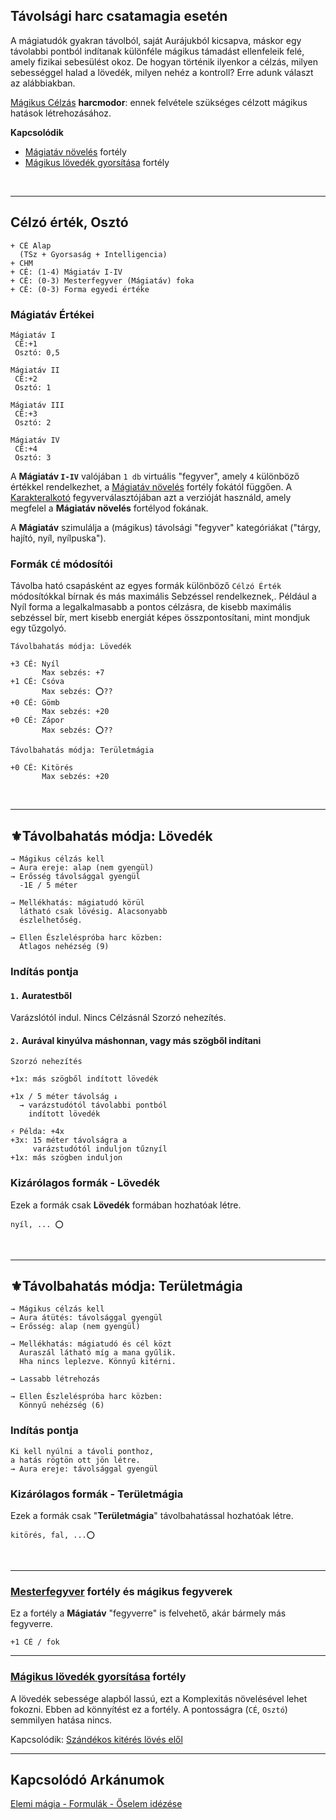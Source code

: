## Távolsági harc csatamagia esetén

A mágiatudók gyakran távolból, saját Aurájukból kicsapva, máskor egy távolabbi pontból indítanak különféle mágikus támadást ellenfeleik felé, amely fizikai sebesülést okoz. De hogyan történik ilyenkor a célzás, milyen sebességgel halad a lövedék, milyen nehéz a kontroll? Erre adunk választ az alábbiakban.

[Mágikus Célzás](kepzettsegek.primer.harci/magikus_celzas.md) **harcmodor**: ennek felvétele szükséges célzott mágikus hatások létrehozásához.

**Kapcsolódik**

- [Mágiatáv növelés](fortelyok.misztikus/magiatav_noveles.md) fortély
- [Mágikus lövedék gyorsítása](fortelyok.misztikus/magikus_lovedek_gyorsitasa.md) fortély

<br />

---
## Célzó érték, Osztó

```
+ CÉ Alap
  (TSz + Gyorsaság + Intelligencia)
+ CHM
+ CÉ: (1-4) Mágiatáv I-IV
+ CÉ: (0-3) Mesterfegyver (Mágiatáv) foka
+ CÉ: (0-3) Forma egyedi értéke
```

### Mágiatáv Értékei

```
Mágiatáv I
 CÉ:+1
 Osztó: 0,5

Mágiatáv II
 CÉ:+2
 Osztó: 1

Mágiatáv III
 CÉ:+3
 Osztó: 2
 
Mágiatáv IV
 CÉ:+4
 Osztó: 3
```

A **Mágiatáv `I-IV`** valójában `1 db` virtuális "fegyver", amely `4` különböző értékkel rendelkezhet, a [Mágiatáv növelés](fortelyok.misztikus/magiatav_noveles.md) fortély fokától függően. A [Karakteralkotó](start.md#karakteralkot%C3%B3) fegyverválasztójában azt a verzióját használd, amely megfelel a **Mágiatáv növelés** fortélyod fokának.

A **Mágiatáv** szimulálja a (mágikus) távolsági "fegyver" kategóriákat ("tárgy, hajító, nyíl, nyílpuska").

### Formák `CÉ` módosítói

Távolba ható csapásként az egyes formák különböző `Célzó Érték` módosítókkal bírnak és más maximális Sebzéssel rendelkeznek,. Például a Nyíl forma a legalkalmasabb a pontos célzásra, de kisebb maximális sebzéssel bír, mert kisebb energiát képes összpontosítani, mint mondjuk egy tűzgolyó.

```
Távolbahatás módja: Lövedék

+3 CÉ: Nyíl
       Max sebzés: +7
+1 CÉ: Csóva
       Max sebzés: ⭕??
+0 CÉ: Gömb
       Max sebzés: +20
+0 CÉ: Zápor
       Max sebzés: ⭕??
```


```
Távolbahatás módja: Területmágia

+0 CÉ: Kitörés
       Max sebzés: +20
```

<br />

---
## ⚜️Távolbahatás módja: Lövedék

```
→ Mágikus célzás kell
→ Aura ereje: alap (nem gyengül)
→ Erősség távolsággal gyengül
  -1E / 5 méter

→ Mellékhatás: mágiatudó körül
  látható csak lövésig. Alacsonyabb
  észlelhetőség.

→ Ellen Észleléspróba harc közben:
  Átlagos nehézség (9)
```

### Indítás pontja

#### `1.` Auratestből

Varázslótól indul. Nincs Célzásnál Szorzó nehezítés.

#### `2.` Aurával kinyúlva máshonnan, vagy más szögből indítani 

```
Szorzó nehezítés

+1x: más szögből indított lövedék

+1x / 5 méter távolság ↓
  → varázstudótól távolabbi pontból
    indított lövedék
```

```
⚡ Példa: +4x
+3x: 15 méter távolságra a
     varázstudótól induljon tűznyíl
+1x: más szögben induljon
```

### Kizárólagos formák - Lövedék

Ezek a formák csak **Lövedék** formában hozhatóak létre.

```
nyíl, ... ⭕
```

<br />

---
## ⚜️Távolbahatás módja: Területmágia

```
→ Mágikus célzás kell
→ Aura átütés: távolsággal gyengül
→ Erősség: alap (nem gyengül)

→ Mellékhatás: mágiatudó és cél közt
  Auraszál látható míg a mana gyűlik.
  Hha nincs leplezve. Könnyű kitérni.

→ Lassabb létrehozás

→ Ellen Észleléspróba harc közben:
  Könnyű nehézség (6)
```

### Indítás pontja

```
Ki kell nyúlni a távoli ponthoz,
a hatás rögtön ott jön létre.
→ Aura ereje: távolsággal gyengül
```

### Kizárólagos formák - Területmágia

Ezek a formák csak "**Területmágia**" távolbahatással hozhatóak létre.

```
kitörés, fal, ...⭕
```

<br />

---
### [Mesterfegyver](fortelyok.harci/mesterfegyver.md) fortély és mágikus fegyverek

Ez a fortély a **Mágiatáv** "fegyverre" is felvehető, akár bármely más fegyverre.

```
+1 CÉ / fok
```

---
### [Mágikus lövedék gyorsítása](https://github.com/kaktusztea/szilankrpg/blob/master/md/fortelyok.misztikus/magikus_lovedek_gyorsitasa.md) fortély

A lövedék sebessége alapból lassú, ezt a Komplexitás növelésével lehet fokozni. Ebben ad könnyítést ez a fortély. A pontosságra (`CÉ`, `Osztó`) semmilyen hatása nincs.

Kapcsolódik: [Szándékos kitérés lövés elől](075_tavharc_taktikak.md#sz%C3%A1nd%C3%A9kos-kit%C3%A9r%C3%A9s-l%C3%B6v%C3%A9s-el%C5%91l)

---
## Kapcsolódó Arkánumok

[Elemi mágia - Formulák - Őselem idézése](https://github.com/kaktusztea/szilankrpg/blob/master/md/kepzettsegek.primer.arkanumok/elemi_magia.md#őselem-idézése)
